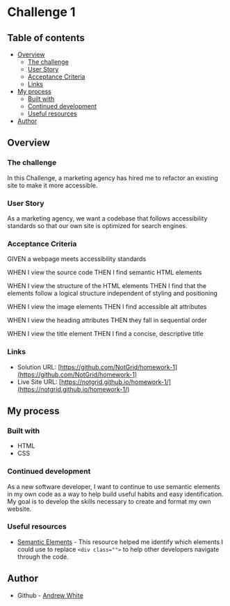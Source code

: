 # Challenge 1

## Table of contents

- [Overview](#overview)
  - [The challenge](#the-challenge)
  - [User Story](#user-story)
  - [Acceptance Criteria](#acceptance-criteria)
  - [Links](#links)
- [My process](#my-process)
  - [Built with](#built-with)
  - [Continued development](#continued-development)
  - [Useful resources](#useful-resources)
- [Author](#author)

## Overview

### The challenge

In this Challenge, a marketing agency has hired me to refactor an existing site to make it more accessible.

### User Story

As a marketing agency, we want a codebase that follows accessibility standards so that our own site is optimized for search engines.

### Acceptance Criteria

GIVEN a webpage meets accessibility standards

WHEN I view the source code
THEN I find semantic HTML elements

WHEN I view the structure of the HTML elements
THEN I find that the elements follow a logical structure independent of styling and positioning

WHEN I view the image elements
THEN I find accessible alt attributes

WHEN I view the heading attributes
THEN they fall in sequential order

WHEN I view the title element
THEN I find a concise, descriptive title

### Links

- Solution URL: [https://github.com/NotGrid/homework-1](https://github.com/NotGrid/homework-1)
- Live Site URL: [https://notgrid.github.io/homework-1/](https://notgrid.github.io/homework-1/)

## My process

### Built with

- HTML
- CSS

### Continued development

As a new software developer, I want to continue to use semantic elements in my own code as a way to help build useful habits and easy identification. My goal is to develop the skills necessary to create and format my own website.

### Useful resources

- [Semantic Elements](https://www.w3schools.com/html/html5_semantic_elements.asp) - This resource helped me identify which elements I could use to replace ```<div class="">``` to help other developers navigate through the code. 

## Author

- Github - [Andrew White](https://github.com/NotGrid)


